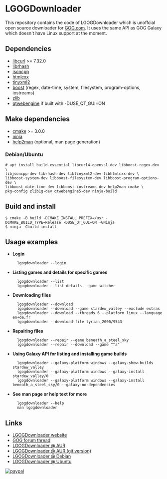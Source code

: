 # LGOGDownloader

This repository contains the code of LGOGDownloader which is unoffcial open source downloader for [GOG.com](https://www.gog.com/).
It uses the same API as GOG Galaxy which doesn't have Linux support at the moment.

## Dependencies

* [libcurl](https://curl.haxx.se/libcurl/) >= 7.32.0
* [librhash](https://github.com/rhash/RHash)
* [jsoncpp](https://github.com/open-source-parsers/jsoncpp)
* [htmlcxx](http://htmlcxx.sourceforge.net/)
* [tinyxml2](https://github.com/leethomason/tinyxml2)
* [boost](http://www.boost.org/) (regex, date-time, system, filesystem, program-options, iostreams)
* [zlib](https://www.zlib.net/)
* [qtwebengine](https://www.qt.io/) if built with -DUSE_QT_GUI=ON

## Make dependencies
* [cmake](https://cmake.org/) >= 3.0.0
* [ninja](https://github.com/ninja-build/ninja)
* [help2man](https://www.gnu.org/software/help2man/help2man.html) (optional, man page generation)

### Debian/Ubuntu

    # apt install build-essential libcurl4-openssl-dev libboost-regex-dev \
    libjsoncpp-dev librhash-dev libtinyxml2-dev libhtmlcxx-dev \
    libboost-system-dev libboost-filesystem-dev libboost-program-options-dev \
    libboost-date-time-dev libboost-iostreams-dev help2man cmake \
    pkg-config zlib1g-dev qtwebengine5-dev ninja-build

## Build and install

    $ cmake -B build -DCMAKE_INSTALL_PREFIX=/usr -DCMAKE_BUILD_TYPE=Release -DUSE_QT_GUI=ON -GNinja
    $ ninja -Cbuild install

## Usage examples

- **Login**

        lgogdownloader --login

- **Listing games and details for specific games**

        lgogdownloader --list
        lgogdownloader --list-details --game witcher


- **Downloading files**

        lgogdownloader --download
        lgogdownloader --download --game stardew_valley --exclude extras
        lgogdownloader --download --threads 6 --platform linux --language en+de,fr
        lgogdownloader --download-file tyrian_2000/9543

- **Repairing files**

        lgogdownloader --repair --game beneath_a_steel_sky
        lgogdownloader --repair --download --game "^a"

- **Using Galaxy API for listing and installing game builds**

        lgogdownloader --galaxy-platform windows --galaxy-show-builds stardew_valley
        lgogdownloader --galaxy-platform windows --galaxy-install stardew_valley/0
        lgogdownloader --galaxy-platform windows --galaxy-install beneath_a_steel_sky/0 --galaxy-no-dependencies

- **See man page or help text for more**

        lgogdownloader --help
        man lgogdownloader

## Links
- [LGOGDownloader website](https://sites.google.com/site/gogdownloader/)
- [GOG forum thread](https://www.gog.com/forum/general/lgogdownloader_gogdownloader_for_linux)
- [LGOGDownloader @ AUR](https://aur.archlinux.org/packages/lgogdownloader/)
- [LGOGDownloader @ AUR (git version)](https://aur.archlinux.org/packages/lgogdownloader-git/)
- [LGOGDownloader @ Debian](https://tracker.debian.org/lgogdownloader)
- [LGOGDownloader @ Ubuntu](https://launchpad.net/ubuntu/+source/lgogdownloader)

[![paypal](https://www.paypalobjects.com/en_US/i/btn/btn_donateCC_LG.gif)](https://www.paypal.com/cgi-bin/webscr?cmd=_s-xclick&hosted_button_id=PT95NXVLQU6WG&source=url)
